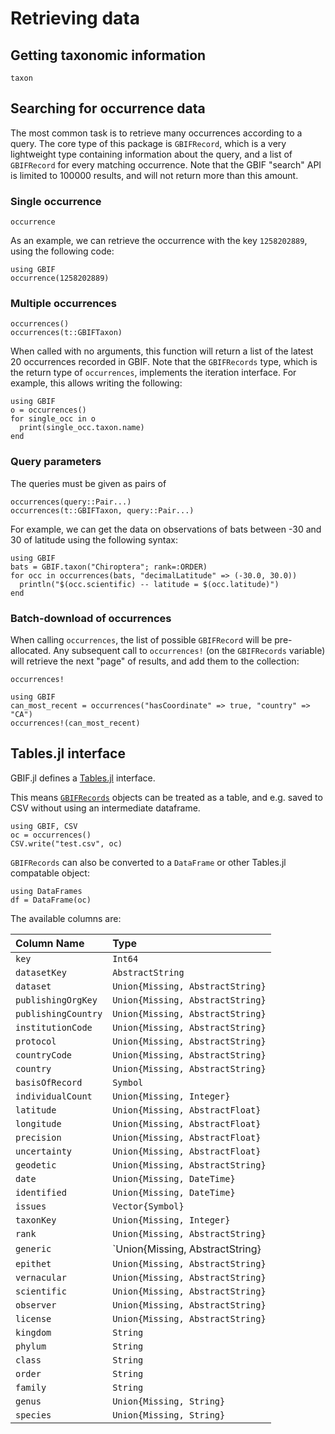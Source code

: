 # Retrieving data

## Getting taxonomic information

```@docs
taxon
```

## Searching for occurrence data

The most common task is to retrieve many occurrences according to a query. The
core type of this package is `GBIFRecord`, which is a very lightweight type
containing information about the query, and a list of `GBIFRecord` for every matching occurrence. Note that the GBIF "search" API is limited to 100000 results, and will not return more than this amount.
### Single occurrence

```@docs
occurrence
```

As an example, we can retrieve the occurrence with the key `1258202889`, using the following code:

```@example
using GBIF
occurrence(1258202889)
```

### Multiple occurrences

```@docs
occurrences()
occurrences(t::GBIFTaxon)
```

When called with no arguments, this function will return a list of the latest 20
occurrences recorded in GBIF. Note that the `GBIFRecords` type, which is the
return type of `occurrences`, implements the iteration interface. For example,
this allows writing the following:

```@example
using GBIF
o = occurrences()
for single_occ in o
  print(single_occ.taxon.name)
end
```

### Query parameters

The queries must be given as pairs of 

```@docs
occurrences(query::Pair...)
occurrences(t::GBIFTaxon, query::Pair...)
```

For example, we can get the data on observations of bats between -30 and 30 of
latitude using the following syntax:

```@example
using GBIF
bats = GBIF.taxon("Chiroptera"; rank=:ORDER)
for occ in occurrences(bats, "decimalLatitude" => (-30.0, 30.0))
  println("$(occ.scientific) -- latitude = $(occ.latitude)")
end
```

### Batch-download of occurrences

When calling `occurrences`, the list of possible `GBIFRecord` will be
pre-allocated. Any subsequent call to `occurrences!` (on the `GBIFRecords`
variable) will retrieve the next "page" of results, and add them to the
collection:

```@docs
occurrences!
```

```@example
using GBIF
can_most_recent = occurrences("hasCoordinate" => true, "country" => "CA")
occurrences!(can_most_recent)
```


## Tables.jl interface

GBIF.jl defines a [Tables.jl](https://github.com/JuliaData/Tables.jl) interface.

This means [`GBIFRecords`](@ref) objects can be treated as a table, 
and e.g. saved to CSV without using an intermediate dataframe.

```@example tables
using GBIF, CSV
oc = occurrences()
CSV.write("test.csv", oc)
```

`GBIFRecords` can also be converted to a `DataFrame` or other Tables.jl compatable object:

```@example tables
using DataFrames
df = DataFrame(oc)
```

The available columns are:

| Column Name         | Type                             |
| :------------------ | :------------------------------- |
| `key`               | `Int64`                          |
| `datasetKey`        | `AbstractString`                 |
| `dataset`           | `Union{Missing, AbstractString}` |
| `publishingOrgKey`  | `Union{Missing, AbstractString}` |
| `publishingCountry` | `Union{Missing, AbstractString}` |
| `institutionCode`   | `Union{Missing, AbstractString}` |
| `protocol`          | `Union{Missing, AbstractString}` |
| `countryCode`       | `Union{Missing, AbstractString}` |
| `country`           | `Union{Missing, AbstractString}` |
| `basisOfRecord`     | `Symbol`                         |
| `individualCount`   | `Union{Missing, Integer}`        |
| `latitude`          | `Union{Missing, AbstractFloat}`  |
| `longitude`         | `Union{Missing, AbstractFloat}`  |
| `precision`         | `Union{Missing, AbstractFloat}`  |
| `uncertainty`       | `Union{Missing, AbstractFloat}`  |
| `geodetic`          | `Union{Missing, AbstractString}` |
| `date`              | `Union{Missing, DateTime}`       |
| `identified`        | `Union{Missing, DateTime}`       |
| `issues`            | `Vector{Symbol}`                 |
| `taxonKey`          | `Union{Missing, Integer}`        |
| `rank`              | `Union{Missing, AbstractString}` |
| `generic`           | `Union{Missing, AbstractString}  |
| `epithet`           | `Union{Missing, AbstractString}` |
| `vernacular`        | `Union{Missing, AbstractString}` |
| `scientific`        | `Union{Missing, AbstractString}` |
| `observer`          | `Union{Missing, AbstractString}` |
| `license`           | `Union{Missing, AbstractString}` |
| `kingdom`           | `String`                         |
| `phylum`            | `String`                         |
| `class`             | `String`                         |
| `order`             | `String`                         |
| `family`            | `String`                         |
| `genus`             | `Union{Missing, String}`         | 
| `species`           | `Union{Missing, String}`         |

